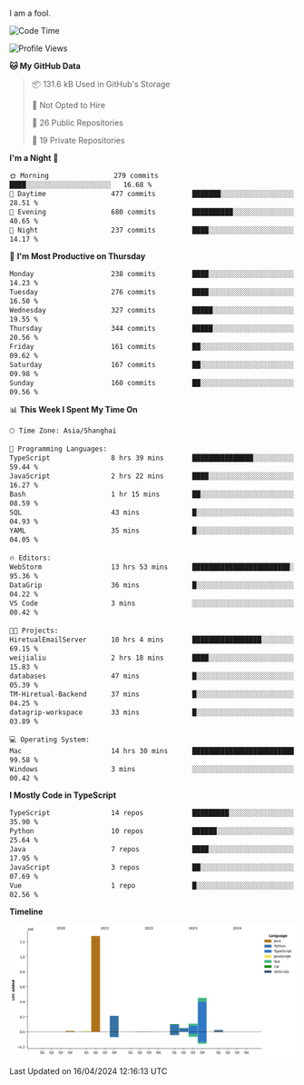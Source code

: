 I am a fool.

<!--START_SECTION:waka-->
![Code Time](http://img.shields.io/badge/Code%20Time-1%2C326%20hrs%2011%20mins-blue)

![Profile Views](http://img.shields.io/badge/Profile%20Views-7-blue)

**🐱 My GitHub Data** 

> 📦 131.6 kB Used in GitHub's Storage 
 > 
> 🚫 Not Opted to Hire
 > 
> 📜 26 Public Repositories 
 > 
> 🔑 19 Private Repositories 
 > 
**I'm a Night 🦉** 

```text
🌞 Morning                279 commits         ████░░░░░░░░░░░░░░░░░░░░░   16.68 % 
🌆 Daytime                477 commits         ███████░░░░░░░░░░░░░░░░░░   28.51 % 
🌃 Evening                680 commits         ██████████░░░░░░░░░░░░░░░   40.65 % 
🌙 Night                  237 commits         ████░░░░░░░░░░░░░░░░░░░░░   14.17 % 
```
📅 **I'm Most Productive on Thursday** 

```text
Monday                   238 commits         ████░░░░░░░░░░░░░░░░░░░░░   14.23 % 
Tuesday                  276 commits         ████░░░░░░░░░░░░░░░░░░░░░   16.50 % 
Wednesday                327 commits         █████░░░░░░░░░░░░░░░░░░░░   19.55 % 
Thursday                 344 commits         █████░░░░░░░░░░░░░░░░░░░░   20.56 % 
Friday                   161 commits         ██░░░░░░░░░░░░░░░░░░░░░░░   09.62 % 
Saturday                 167 commits         ██░░░░░░░░░░░░░░░░░░░░░░░   09.98 % 
Sunday                   160 commits         ██░░░░░░░░░░░░░░░░░░░░░░░   09.56 % 
```


📊 **This Week I Spent My Time On** 

```text
🕑︎ Time Zone: Asia/Shanghai

💬 Programming Languages: 
TypeScript               8 hrs 39 mins       ███████████████░░░░░░░░░░   59.44 % 
JavaScript               2 hrs 22 mins       ████░░░░░░░░░░░░░░░░░░░░░   16.27 % 
Bash                     1 hr 15 mins        ██░░░░░░░░░░░░░░░░░░░░░░░   08.59 % 
SQL                      43 mins             █░░░░░░░░░░░░░░░░░░░░░░░░   04.93 % 
YAML                     35 mins             █░░░░░░░░░░░░░░░░░░░░░░░░   04.05 % 

🔥 Editors: 
WebStorm                 13 hrs 53 mins      ████████████████████████░   95.36 % 
DataGrip                 36 mins             █░░░░░░░░░░░░░░░░░░░░░░░░   04.22 % 
VS Code                  3 mins              ░░░░░░░░░░░░░░░░░░░░░░░░░   00.42 % 

🐱‍💻 Projects: 
HiretualEmailServer      10 hrs 4 mins       █████████████████░░░░░░░░   69.15 % 
weijialiu                2 hrs 18 mins       ████░░░░░░░░░░░░░░░░░░░░░   15.83 % 
databases                47 mins             █░░░░░░░░░░░░░░░░░░░░░░░░   05.39 % 
TM-Hiretual-Backend      37 mins             █░░░░░░░░░░░░░░░░░░░░░░░░   04.25 % 
datagrip-workspace       33 mins             █░░░░░░░░░░░░░░░░░░░░░░░░   03.89 % 

💻 Operating System: 
Mac                      14 hrs 30 mins      █████████████████████████   99.58 % 
Windows                  3 mins              ░░░░░░░░░░░░░░░░░░░░░░░░░   00.42 % 
```

**I Mostly Code in TypeScript** 

```text
TypeScript               14 repos            █████████░░░░░░░░░░░░░░░░   35.90 % 
Python                   10 repos            ██████░░░░░░░░░░░░░░░░░░░   25.64 % 
Java                     7 repos             ████░░░░░░░░░░░░░░░░░░░░░   17.95 % 
JavaScript               3 repos             ██░░░░░░░░░░░░░░░░░░░░░░░   07.69 % 
Vue                      1 repo              █░░░░░░░░░░░░░░░░░░░░░░░░   02.56 % 
```



**Timeline**

![Lines of Code chart](https://raw.githubusercontent.com/VeejaLiu/VeejaLiu/master/assets/bar_graph.png)


 Last Updated on 16/04/2024 12:16:13 UTC
<!--END_SECTION:waka-->
